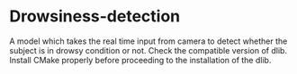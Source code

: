 # Drowsiness-detection
A model which takes the real time input from camera to detect whether the subject is in drowsy condition or not.
Check the compatible version of dlib.
Install CMake properly before proceeding to the installation of the dlib.
